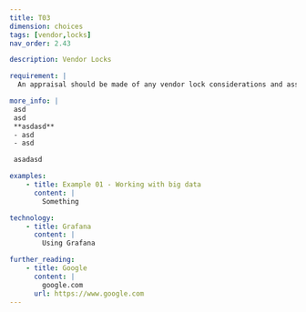 ```yaml
---
title: T03
dimension: choices
tags: [vendor,locks]
nav_order: 2.43

description: Vendor Locks

requirement: |
  An appraisal should be made of any vendor lock considerations and associated risks, and these are understood and accepted/mitigated.

more_info: |
 asd
 asd
 **asdasd**
 - asd 
 - asd

 asadasd

examples: 
    - title: Example 01 - Working with big data
      content: |
        Something

technology:
    - title: Grafana
      content: |
        Using Grafana

further_reading:
    - title: Google
      content: |
        google.com
      url: https://www.google.com
---
```

